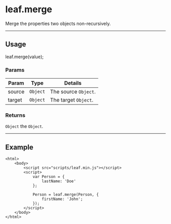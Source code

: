 # leaf.merge

Merge the properties two objects non-recursively.

----------------------------------------------------------------------

## Usage

leaf.merge(value);

### Params

| Param           | Type          | Details                          |
| --------------- | ------------- | -------------------------------- |
| source          | `Object`      | The source `Object`.             |
| target          | `Object`      | The target `Object`.             |

### Returns

`Object` the `Object`.

----------------------------------------------------------------------

## Example

	<html>	
		<body>
			<script src="scripts/leaf.min.js"></script>
			<script>	
				var Person = {
					lastName: 'Doe'
				};

				Person = leaf.merge(Person, {
					firstName: 'John';
				});
			</script>
		</body>
	</html>	